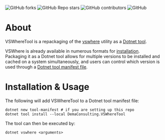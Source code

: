 ![GitHub forks](https://img.shields.io/github/forks/demaconsulting/VSWhereTool?style=plastic)
![GitHub Repo stars](https://img.shields.io/github/stars/demaconsulting/VSWhereTool?style=plastic)
![GitHub contributors](https://img.shields.io/github/contributors/demaconsulting/VSWhereTool?style=plastic)
![GitHub](https://img.shields.io/github/license/demaconsulting/VSWhereTool?style=plastic)

# About

VSWhereTool is a repackaging of the [vswhere](https://github.com/microsoft/vswhere) utility as a [Dotnet tool](https://learn.microsoft.com/en-us/dotnet/core/tools/global-tools).

VSWhere is already available in numerous formats for [installation](https://github.com/microsoft/vswhere/wiki/Installing).
Packaging it as a Dotnet tool allows for multiple versions to be installed and cached on a system
simultaneously, and users can control which version is used through a
[Dotnet tool manifest file](https://learn.microsoft.com/en-us/dotnet/core/tools/global-tools#install-a-local-tool).


# Installation & Usage

The following will add VSWhereTool to a Dotnet tool manifest file:

```
dotnet new tool-manifest # if you are setting up this repo
dotnet tool install --local DemaConsulting.VSWhereTool
```

The tool can then be executed by:

```
dotnet vswhere <arguments>
```
